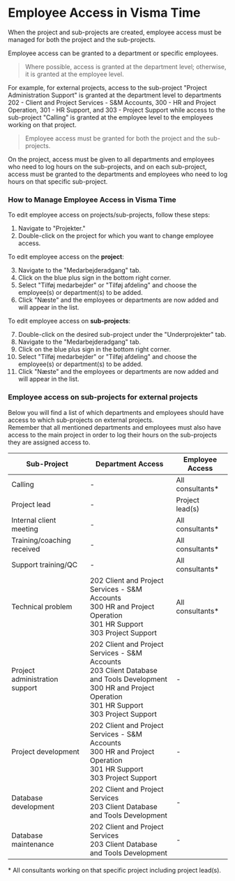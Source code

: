 # Employee Access in Visma Time

When the project and sub-projects are created, employee access must be managed for both the project and the sub-projects.

Employee access can be granted to a department or specific employees.

> Where possible, access is granted at the department level; otherwise, it is granted at the employee level.

For example, for external projects, access to the sub-project "Project Administration Support" is granted at the department level to departments 202 - Client and Project Services - S&M Accounts, 300 - HR and Project Operation, 301 - HR Support, and 303 - Project Support while access to the sub-project "Calling" is granted at the employee level to the employees working on that project.

> Employee access must be granted for both the project and the sub-projects.

On the project, access must be given to all departments and employees who need to log hours on the sub-projects, and on each sub-project, access must be granted to the departments and employees who need to log hours on that specific sub-project.

### How to Manage Employee Access in Visma Time

To edit employee access on projects/sub-projects, follow these steps:

1. Navigate to "Projekter."
2. Double-click on the project for which you want to change employee access.

To edit employee access on the **project**:

3. Navigate to the "Medarbejderadgang" tab.
4. Click on the blue plus sign in the bottom right corner.
5. Select "Tilføj medarbejder" or "Tilføj afdeling" and choose the employee(s) or department(s) to be added.
6. Click "Næste" and the employees or departments are now added and will appear in the list.

To edit employee access on **sub-projects**:

7. Double-click on the desired sub-project under the "Underprojekter" tab.
8. Navigate to the "Medarbejderadgang" tab.
9. Click on the blue plus sign in the bottom right corner.
10. Select "Tilføj medarbejder" or "Tilføj afdeling" and choose the employee(s) or department(s) to be added.
11. Click "Næste" and the employees or departments are now added and will appear in the list.

### Employee access on sub-projects for external projects

Below you will find a list of which departments and employees should have access to which sub-projects on external projects.  
Remember that all mentioned departments and employees must also have access to the main project in order to log their hours on the sub-projects they are assigned access to.

| Sub-Project                    | Department Access                                                                                                                                                    | Employee Access   |
| ------------------------------ | -------------------------------------------------------------------------------------------------------------------------------------------------------------------- | ----------------- |
| Calling                        | -                                                                                                                                                                    | All consultants\* |
| Project lead                   | -                                                                                                                                                                    | Project lead(s)   |
| Internal client meeting        | -                                                                                                                                                                    | All consultants\* |
| Training/coaching received     | -                                                                                                                                                                    | All consultants\* |
| Support training/QC            | -                                                                                                                                                                    | All consultants\* |
| Technical problem              | 202 Client and Project Services - S&M Accounts<br>300 HR and Project Operation<br>301 HR Support<br>303 Project Support                                              | All consultants\* |
| Project administration support | 202 Client and Project Services - S&M Accounts<br>203 Client Database and Tools Development<br>300 HR and Project Operation<br>301 HR Support<br>303 Project Support | -                 |
| Project development            | 202 Client and Project Services - S&M Accounts<br>300 HR and Project Operation<br>301 HR Support<br>303 Project Support                                              | -                 |
| Database development           | 202 Client and Project Services<br>203 Client Database and Tools Development                                                                                         | -                 |
| Database maintenance           | 202 Client and Project Services<br>203 Client Database and Tools Development                                                                                         | -                 |

\* All consultants working on that specific project including project lead(s).
